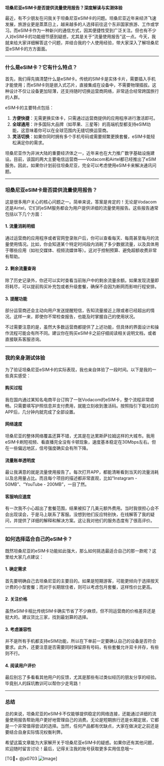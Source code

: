 **坦桑尼亚eSIM卡是否提供流量使用报告？深度解读与实测体验**

最近，有不少朋友在问我关于坦桑尼亚eSIM卡的问题。坦桑尼亚近年来经济飞速发展，旅游业更是蒸蒸日上，越来越多的人选择前往这个东非国家旅游、工作或学习。而eSIM卡作为一种新兴的通信方式，因其便捷性受到广泛关注。但也有不少人对eSIM卡的功能细节感到疑惑，尤其是关于“流量使用报告”这一点。今天，我就来给大家详细解答这个问题，并结合我的个人使用经验，带大家深入了解坦桑尼亚eSIM卡的方方面面。

---

### **什么是eSIM卡？它有什么特点？**

首先，我们得先搞清楚什么是eSIM卡。传统的SIM卡是实体卡片，需要插入手机才能使用；而eSIM卡则是嵌入式芯片，直接集成在设备中，不需要物理插拔。这种设计不仅让设备更加轻薄，还支持随时切换运营商网络，非常适合经常跨国旅行的人群。

eSIM卡的主要特点包括：

1. **方便快捷**：无需更换实体卡，只需通过运营商提供的应用程序进行激活即可。
2. **全球通用**：许多国际大品牌（如苹果、三星等）的高端机型都支持eSIM功能，这意味着你可以在全球范围内无缝切换运营商。
3. **灵活切换**：如果你同时拥有多个手机号码或需要频繁更换套餐，eSIM卡能轻松满足你的需求。

坦桑尼亚作为非洲大陆的重要经济体之一，近年来也在大力推广数字基础设施建设。目前，该国的两大主要电信运营商——Vodacom和Airtel都已经推出了eSIM服务。因此，如果你计划前往坦桑尼亚，完全可以考虑使用eSIM卡来解决通讯问题。

---

### **坦桑尼亚eSIM卡是否提供流量使用报告？**

这是很多用户关心的核心问题之一。简单来说，答案是肯定的！无论是Vodacom还是Airtel，它们的eSIM服务都会为用户提供详细的流量使用报告。这些报告通常包括以下几个方面：

#### **1. 流量消耗明细**
通过运营商的应用程序或者官网登录账户后，你可以查看每天、每周甚至每月的流量使用情况。比如，你会知道某个特定时间段内消耗了多少数据流量，以及具体用于哪些应用（如社交媒体、视频流媒体等）。这对于控制预算、避免超额收费非常有帮助。

#### **2. 剩余流量查询**
除了历史记录外，你还可以实时查看当前账户中的剩余流量余额。如果发现流量即将耗尽，可以提前购买补充包或者升级套餐，确保不会因为断网而影响行程安排。

#### **3. 提醒功能**
部分运营商还会主动向用户发送提醒短信，告知流量接近上限或者已经超出的情况。这样一来，即使你不常检查报告，也能及时掌握自己的使用状况。

不过需要注意的是，虽然大多数运营商都提供了上述功能，但具体的界面设计和操作流程可能会有所不同。建议你在购买eSIM卡之前仔细阅读相关说明文档，或者直接联系客服咨询。

---

### **我的亲身测试体验**

为了验证坦桑尼亚eSIM卡的实际表现，我也亲自体验了一段时间。以下是我的一些真实感受：

#### **购买过程**
我在国内通过某知名电商平台订购了一张Vodacom的eSIM卡，整个流程非常顺畅。只需要填写护照信息并支付费用，就能立刻收到激活码。按照指引下载对应的APP后，几分钟内就完成了全部设置。

#### **网络速度**
坦桑尼亚的整体网络覆盖还算不错，尤其是在达累斯萨拉姆这样的大城市。我用eSIM卡刷短视频、看直播完全没有卡顿现象，速度基本稳定在30Mbps左右。但在一些偏远地区，信号强度确实会有所下降。

#### **流量账单透明度**
最让我满意的就是流量使用报告了。每次打开APP，都能清晰看到当天的流量消耗以及总用量占比。而且每个项目的描述都非常直观，比如“Instagram - 50MB”、“YouTube - 200MB”，一目了然。

#### **客服响应速度**
有一次我不小心超出了套餐范围，结果被扣了几美元额外费用。当时我很担心会不会出现误会，于是马上联系了客服。没想到他们反应特别快，在线解答了我的疑问，并提供了详细的解释和解决方案。这让我对他们的服务态度有了很高评价。

---

### **如何选择适合自己的eSIM卡？**

既然坦桑尼亚的eSIM卡功能如此强大，那么如何挑选最适合自己的那一款呢？这里给大家几点建议：

#### **1. 确定需求**
首先要明确自己去坦桑尼亚的主要目的。如果是短期游客，可能更倾向于选择按天计费的小型套餐；而对于长期居住者，则可以考虑包月套餐，这样性价比更高。

#### **2. 关注价格**
虽然eSIM卡相比传统SIM卡确实节省了不少麻烦，但不同运营商的价格差异还是挺大的。建议货比三家，找到最划算的选择。

#### **3. 考虑兼容性**
并不是所有手机都支持eSIM功能，所以在下单前一定要确认自己的设备是否符合要求。此外，还要注意是否需要同时保留原有号码，有些套餐允许双卡并存，有些则不行。

#### **4. 阅读用户评价**
最后别忘了多看看其他用户的反馈，尤其是那些有过类似经历的朋友分享的经验。毕竟别人的踩坑教训可以帮你少走弯路！

---

### **总结**

总的来说，坦桑尼亚的eSIM卡不仅能够提供稳定的网络连接，还能通过详细的流量使用报告帮助用户更好地管理自己的消费。无论是短期旅行还是长期定居，它都是一个非常值得尝试的选择。当然，任何产品都有优缺点，大家在做决定之前还是要结合自身实际情况权衡利弊。

希望这篇文章能为大家解开关于坦桑尼亚eSIM卡的疑惑。如果你还有其他问题，欢迎随时留言讨论！最后，记得关注我的账号获取更多实用信息哦～

[TG💪+ @jx0703 ![Image](https://github.com/user-attachments/assets/dbca1d08-cadb-493c-b0ec-ad6f7a83f270)]